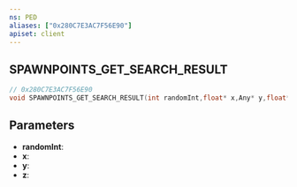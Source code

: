 ```yaml
---
ns: PED
aliases: ["0x280C7E3AC7F56E90"]
apiset: client
---
```

## SPAWNPOINTS_GET_SEARCH_RESULT

```c
// 0x280C7E3AC7F56E90
void SPAWNPOINTS_GET_SEARCH_RESULT(int randomInt,float* x,Any* y,float* z);
```


## Parameters
* **randomInt**:
* **x**:
* **y**:
* **z**:




